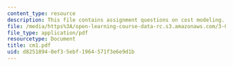```yaml
---
content_type: resource
description: This file contains assignment questions on cost modeling.
file: /media/https%3A/open-learning-course-data-rc.s3.amazonaws.com/3-080-economic-environmental-issues-in-materials-selection-fall-2005/d82518940ef35ebf1964571f3e6e9d1b_cm1.pdf
file_type: application/pdf
resourcetype: Document
title: cm1.pdf
uid: d8251894-0ef3-5ebf-1964-571f3e6e9d1b
---
```

